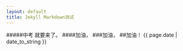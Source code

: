 ```yaml
---
layout: default
title: Jekyll Markdown测试
---
```

#####中考
就要来了。
####加油，
###加油，
##加油！
{{ page.date | date_to_string }}
